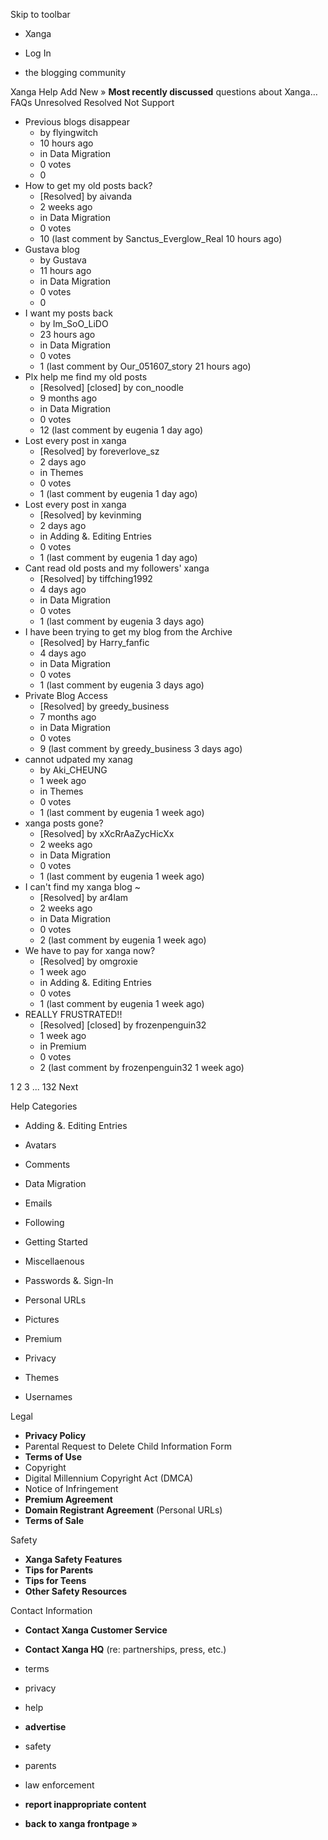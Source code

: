 Skip to toolbar

*   Xanga

*   Log In

*   the blogging community

Xanga Help Add New » **Most recently discussed** questions about Xanga… FAQs Unresolved Resolved Not Support

*   Previous blogs disappear
    *   by flyingwitch
    *   10 hours ago
    *   in Data Migration
    *   0 votes
    *   0
*   How to get my old posts back?
    *   \[Resolved\] by aivanda
    *   2 weeks ago
    *   in Data Migration
    *   0 votes
    *   10 (last comment by Sanctus\_Everglow\_Real 10 hours ago)
*   Gustava blog
    *   by Gustava
    *   11 hours ago
    *   in Data Migration
    *   0 votes
    *   0
*   I want my posts back
    *   by Im\_SoO\_LiDO
    *   23 hours ago
    *   in Data Migration
    *   0 votes
    *   1 (last comment by Our\_051607\_story 21 hours ago)
*   Plx help me find my old posts
    *   \[Resolved\] \[closed\] by con\_noodle
    *   9 months ago
    *   in Data Migration
    *   0 votes
    *   12 (last comment by eugenia 1 day ago)
*   Lost every post in xanga
    *   \[Resolved\] by foreverlove\_sz
    *   2 days ago
    *   in Themes
    *   0 votes
    *   1 (last comment by eugenia 1 day ago)
*   Lost every post in xanga
    *   \[Resolved\] by kevinming
    *   2 days ago
    *   in Adding &. Editing Entries
    *   0 votes
    *   1 (last comment by eugenia 1 day ago)
*   Cant read old posts and my followers' xanga
    *   \[Resolved\] by tiffching1992
    *   4 days ago
    *   in Data Migration
    *   0 votes
    *   1 (last comment by eugenia 3 days ago)
*   I have been trying to get my blog from the Archive
    *   \[Resolved\] by Harry\_fanfic
    *   4 days ago
    *   in Data Migration
    *   0 votes
    *   1 (last comment by eugenia 3 days ago)
*   Private Blog Access
    *   \[Resolved\] by greedy\_business
    *   7 months ago
    *   in Data Migration
    *   0 votes
    *   9 (last comment by greedy\_business 3 days ago)
*   cannot udpated my xanag
    *   by Aki\_CHEUNG
    *   1 week ago
    *   in Themes
    *   0 votes
    *   1 (last comment by eugenia 1 week ago)
*   xanga posts gone?
    *   \[Resolved\] by xXcRrAaZycHicXx
    *   2 weeks ago
    *   in Data Migration
    *   0 votes
    *   1 (last comment by eugenia 1 week ago)
*   I can't find my xanga blog ~
    *   \[Resolved\] by ar4lam
    *   2 weeks ago
    *   in Data Migration
    *   0 votes
    *   2 (last comment by eugenia 1 week ago)
*   We have to pay for xanga now?
    *   \[Resolved\] by omgroxie
    *   1 week ago
    *   in Adding &. Editing Entries
    *   0 votes
    *   1 (last comment by eugenia 1 week ago)
*   REALLY FRUSTRATED!!
    *   \[Resolved\] \[closed\] by frozenpenguin32
    *   1 week ago
    *   in Premium
    *   0 votes
    *   2 (last comment by frozenpenguin32 1 week ago)

1 2 3 ... 132 Next

Help Categories

*   Adding &. Editing Entries
*   Avatars
*   Comments
*   Data Migration
*   Emails
*   Following
*   Getting Started
*   Miscellaenous

*   Passwords &. Sign-In
*   Personal URLs
*   Pictures
*   Premium
*   Privacy
*   Themes
*   Usernames

Legal

*   **Privacy Policy**
*   Parental Request to Delete Child Information Form
*   **Terms of Use**
*   Copyright
*   Digital Millennium Copyright Act (DMCA)
*   Notice of Infringement
*   **Premium Agreement**
*   **Domain Registrant Agreement** (Personal URLs)
*   **Terms of Sale**

Safety

*   **Xanga Safety Features**
*   **Tips for Parents**
*   **Tips for Teens**
*   **Other Safety Resources**

Contact Information

*   **Contact Xanga Customer Service**
*   **Contact Xanga HQ** (re: partnerships, press, etc.)

*   terms
*   privacy
*   help
*   **advertise**

*   safety
*   parents
*   law enforcement
*   **report inappropriate content**

*   **back to xanga frontpage »**